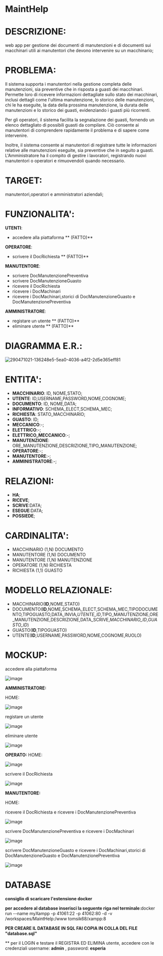 # MaintHelp

# DESCRIZIONE: 
web app per gestione dei documenti di manutenzioni e di documenti sui macchinari utili ai manutentori che devono intervenire su un macchinario;

# PROBLEMA:

Il sistema supporta i manutentori nella gestione completa delle manutenzioni, sia preventive che in risposta a guasti dei macchinari. Permette loro di ricevere informazioni dettagliate sullo stato dei macchinari, inclusi dettagli come l'ultima manutenzione, lo storico delle manutenzioni, chi le ha eseguite, la data della prossima manutenzione, la durata delle manutenzioni e lo storico dei guasti, evidenziando i guasti più ricorrenti.

Per gli operatori, il sistema facilita la segnalazione dei guasti, fornendo un elenco dettagliato di possibili guasti da compilare. Ciò consente ai manutentori di comprendere rapidamente il problema e di sapere come intervenire.

Inoltre, il sistema consente ai manutentori di registrare tutte le informazioni relative alle manutenzioni eseguite, sia preventive che in seguito a guasti. L'Amministratore ha il compito di gestire i lavoratori, registrando nuovi manutentori o operatori e rimuovendoli quando necessario.

# TARGET: 
manutentori,operatori e amministratori aziendali;

# FUNZIONALITA': 
**UTENTI**:
  * accedere alla piattaforma ** (FATTO)**
    
**OPERATORE**:
  * scrivere il DocRichiesta ** (FATTO)**

**MANUTENTORE**:
  * scrivere DocManutenzionePreventiva
  * scrivere DocManutenzioneGuasto
  * ricevere il DocRichiesta
  * ricevere i DocMachinari
  * ricevere i DocMachinari,storici di DocManutenzioneGuasto e DocManutenzionePreventiva
    
**AMMINISTRATORE**:
  * registare un utente ** (FATTO)**
  * eliminare utente ** (FATTO)**
    
# DIAGRAMMA E.R.:

![290471021-136248e5-5ea0-4036-a4f2-2d5e365eff81](https://github.com/silviaarnoldi/MaintHelp/assets/101811166/3fee65a6-1c8b-4d07-bddf-f15d0ef3c184) 




# ENTITA': 
  * **MACCHINARIO**: ID, NOME,STATO;
  * **UTENTE**: ID,USERNAME,PASSWORD,NOME,COGNOME;
  * **DOCUMENTO**: ID, NOME,DATA;
  * **INFORMATIVO**: SCHEMA_ELECT,SCHEMA_MEC;
  * **RICHIESTA**: STATO_MACCHINARIO;
  * **GUASTO**: ID;
  * **MECCANICO**:-;
  * **ELETTRICO**:-;
  * **ELETTRICO_MECCANICO**:-;
  * **MANUTENZIONE**: ORE_MANUTENZIONE,DESCRIZIONE,TIPO_MANUTENZIONE;
  * **OPERATORE**:-;
  * **MANUTENTORE**:-;
  * **AMMINISTRATORE**:-;

# RELAZIONI: 
  * **HA**;
  * **RICEVE**;
  * **SCRIVE**:DATA;
  * **ESEGUE**:DATA;
  *  **POSSIEDE**;
    
# CARDINALITA':
 * MACCHINARIO (1,N) DOCUMENTO
 * MANUTENTORE (1,N) DOCUMENTO
 * MANUTENTORE (1,N) MANUTENZIONE
 * OPERATORE (1,N) RICHIESTA
 * RICHIESTA (1,1) GUASTO
   
   
# MODELLO RELAZIONALE:
 * MACCHINARIO(**ID**,NOME,STATO)
 * DOCUMENTO(**ID**,NOME,SCHEMA_ELECT,SCHEMA_MEC,TIPODOCUMENTO,TIPOGUASTO,DATA_INVIA,*UTENTE_ID*,TIPO_MANUTENZIONE,ORE_MANUTENZIONE,DESCRIZIONE,DATA_SCRIVE,*MACCHINARIO_ID*,*GUASTO_ID*)
 * GUASTO(**ID**,TIPOGUASTO)
 * UTENTE(**ID**,USERNAME,PASSWORD,NOME,COGNOME,RUOLO)
     
# MOCKUP: 
accedere alla piattaforma

![image](https://github.com/silviaarnoldi/MaintHelp/assets/101811166/f9f69fb7-add1-48a7-8998-fde7f9053a2b)

**AMMINISTRATORE:**

HOME:

![image](https://github.com/silviaarnoldi/MaintHelp/assets/101811166/a7879202-97b1-4103-982e-057ece568cd6)




registare un utente 

![image](https://github.com/silviaarnoldi/MaintHelp/assets/101811166/3a1452a6-c892-480b-93b5-f47c75894e7f)


eliminare utente

![image](https://github.com/silviaarnoldi/MaintHelp/assets/101811166/ed9395a2-ac7b-48dd-b944-54062c7be500)


**OPERATO:**
HOME:

![image](https://github.com/silviaarnoldi/MaintHelp/assets/101811166/98c7406f-5adc-4b99-aa35-68213bee1682)



scrivere il DocRichiesta

![image](https://github.com/silviaarnoldi/MaintHelp/assets/101811166/f1b16638-ed83-4418-8575-b8a8b786ca41)


**MANUTENTORE:**

HOME:

ricevere il DocRichiesta e ricevere i DocManutenzionePreventiva

![image](https://github.com/silviaarnoldi/MaintHelp/assets/101811166/f6b7dbd2-bc7a-4773-b5e9-e94ae34bb473)



scrivere DocManutenzionePreventiva e ricevere i DocMachinari

![image](https://github.com/silviaarnoldi/MaintHelp/assets/101811166/8569cb80-39ea-4644-b7e2-f8c3b3bc1535)




scrivere DocManutenzioneGuasto e ricevere i DocMachinari,storici di DocManutenzioneGuasto e DocManutenzionePreventiva

![image](https://github.com/silviaarnoldi/MaintHelp/assets/101811166/20b608b8-7abd-413b-9f1f-d52c3ca81709)




# DATABASE
**consiglio di scaricare l'estensione docker**

**per accedere al database inserisci la seguente riga nel terminale**:docker run --name myXampp -p 41061:22 -p 41062:80 -d -v /workspaces/MaintHelp:/www tomsik68/xampp:8

**PER CREARE IL DATABASE IN  SQL FAI COPIA IN COLLA DEL FILE "database.sql"** 

** per il LOGIN e testare il REGISTRA ED ELIMINA utente, accedere con le credenziali username: **admin** , password: **esperia**

